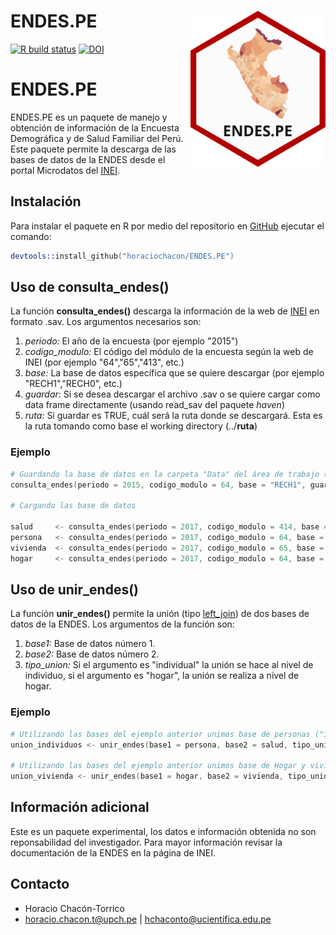 # ENDES.PE <a><img src='man/figures/logo.png' align="right" height="250" /></a>

<!-- badges: start -->
[![R build status](https://github.com/horaciochacon/ENDES.PE/workflows/R-CMD-check/badge.svg)](https://github.com/horaciochacon/ENDES.PE/actions)
[![DOI](https://zenodo.org/badge/149674585.svg)](https://zenodo.org/badge/latestdoi/149674585)
<!-- badges: end -->

# ENDES.PE

ENDES.PE es un paquete de manejo y obtención de información de la Encuesta Demográfica y de Salud Familiar del Perú. Este paquete permite la descarga de las bases de datos de la ENDES desde el portal Microdatos del [INEI](http://iinei.inei.gob.pe/microdatos/). 

## Instalación

Para instalar el paquete en R por medio del repositorio en [GitHub](https://github.com/horaciochacon/ENDES.PE) ejecutar el comando:

```s
devtools::install_github("horaciochacon/ENDES.PE")
```

## Uso de consulta_endes()

La función **consulta_endes()** descarga la información de la web de [INEI](http://iinei.inei.gob.pe/microdatos/) en formato .sav. Los argumentos necesarios son:

1. *periodo:* El año de la encuesta (por ejemplo "2015")
2. *codigo_modulo:* El código del módulo de la encuesta según la web de INEI (por ejemplo "64","65","413", etc.)
3. *base:* La base de datos específica que se quiere descargar (por ejemplo "RECH1","RECH0", etc.)
4. *guardar:* Si se desea descargar el archivo .sav o se quiere cargar como data frame directamente (usando read_sav del paquete *haven*)
5. *ruta:* Si guardar es TRUE, cuál será la ruta donde se descargará. Esta es la ruta tomando como base el working directory (../**ruta**)

### Ejemplo

```s
# Guardando la base de datos en la carpeta "Data" del área de trabajo (working directory)
consulta_endes(periodo = 2015, codigo_modulo = 64, base = "RECH1", guardar = TRUE, ruta = "Data")

# Cargando las base de datos 

salud     <- consulta_endes(periodo = 2017, codigo_modulo = 414, base = "CSALUD01", guardar = FALSE)
persona   <- consulta_endes(periodo = 2017, codigo_modulo = 64, base = "RECH1", guardar = FALSE)
vivienda  <- consulta_endes(periodo = 2017, codigo_modulo = 65, base = "RECH23", guardar = FALSE)
hogar     <- consulta_endes(periodo = 2017, codigo_modulo = 64, base = "RECH0", guardar = FALSE)

```

## Uso de unir_endes()

La función **unir_endes()** permite la unión (tipo [left_join](https://en.wikipedia.org/wiki/Join_(SQL))) de dos bases de datos de la ENDES. Los argumentos de la función son:

1. *base1:* Base de datos número 1.
2. *base2:* Base de datos número 2.
3. *tipo_union:* Si el argumento es "individual" la unión se hace al nivel de individuo, si el argumento es "hogar", la unión se realiza a nivel de hogar.

### Ejemplo

```s
# Utilizando las bases del ejemplo anterior unimos base de personas ("individual")
union_individuos <- unir_endes(base1 = persona, base2 = salud, tipo_union = "individual")

# Utilizando las bases del ejemplo anterior unimos base de Hogar y vivienda ("hogar")
union_vivienda <- unir_endes(base1 = hogar, base2 = vivienda, tipo_union = "hogar")
```


## Información adicional

Este es un paquete experimental, los datos e información obtenida no son reponsabilidad del investigador.
Para mayor información revisar la documentación de la ENDES en la página de INEI.

## Contacto

* Horacio Chacón-Torrico
* horacio.chacon.t@upch.pe | hchaconto@ucientifica.edu.pe



